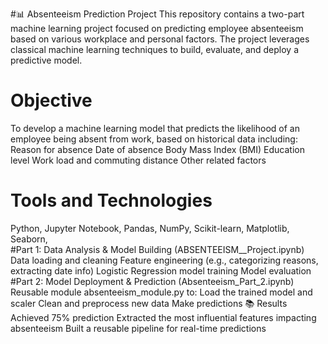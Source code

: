 #📊 Absenteeism Prediction Project
This repository contains a two-part machine learning project focused on predicting employee absenteeism based on various workplace and personal factors. The project leverages classical machine learning techniques to build, evaluate, and deploy a predictive model.

# Objective
To develop a machine learning model that predicts the likelihood of an employee being absent from work, based on historical data including:
Reason for absence
Date of absence
Body Mass Index (BMI)
Education level
Work load and commuting distance
Other related factors
# Tools and Technologies
Python, Jupyter Notebook, Pandas, NumPy, Scikit-learn, Matplotlib, Seaborn,  
#Part 1: Data Analysis & Model Building (ABSENTEEISM__Project.ipynb)
Data loading and cleaning
Feature engineering (e.g., categorizing reasons, extracting date info)
Logistic Regression model training
Model evaluation
#Part 2: Model Deployment & Prediction (Absenteeism_Part_2.ipynb)
Reusable module absenteeism_module.py to:
Load the trained model and scaler
Clean and preprocess new data
Make predictions
📚 Results
Achieved 75% prediction
Extracted the most influential features impacting absenteeism
Built a reusable pipeline for real-time predictions



